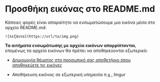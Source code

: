 # Προσθήκη εικόνας στο README.md

Κάποιες φορές είναι απαραίτητο να ενσωματώσουμε μια εικόνα μέσα στο αρχείο README.md:

`![λεζάντα](https://url/to/img.png)`

**Τα αιτήματα ενσωμάτωσης με αρχεία εικόνων απορρίπτονται**, επομένως τα αρχεία εικόνων θα πρέπει να αποθηκεύονται εξωτερικά:

* [Δημιουργία θέματος στο προσωπικό σας αποθετήριο όπου αποθηκεύετε τις εικόνες](https://docs.github.com/en/github/managing-your-work-on-github/file-attachments-on-issues-and-pull-requests)


* Αποθήκευση εικόνας σε εξωτερική υπηρεσία π.χ., Imgur
